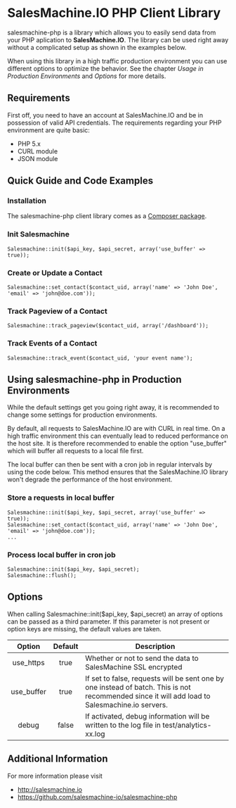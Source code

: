 SalesMachine.IO PHP Client Library
===================

salesmachine-php is a library which allows you to easily send data from your PHP aplication to **SalesMachine.IO**. The library can be used right away without a complicated setup as shown in the examples below.

When using this library in a high traffic production environment you can use different options to optimize the behavior. See the chapter *Usage in Production Environments* and *Options* for more details.

## Requirements
First off, you need to have an account at SalesMachine.IO and be in possession of valid API credentials.
The requirements regarding your PHP environment are quite basic:
* PHP 5.x
* CURL module
* JSON module

## Quick Guide and Code Examples
### Installation
The salesmachine-php client library comes as a [Composer package](https://getcomposer.org/).

### Init Salesmachine
    Salesmachine::init($api_key, $api_secret, array('use_buffer' => true));

### Create or Update a Contact
    Salesmachine::set_contact($contact_uid, array('name' => 'John Doe', 'email' => 'john@doe.com'));

### Track Pageview of a Contact
    Salesmachine::track_pageview($contact_uid, array('/dashboard'));

### Track Events of a Contact
    Salesmachine::track_event($contact_uid, 'your event name');

## Using salesmachine-php in Production Environments
While the default settings get you going right away, it is recommended to change some settings for production environments.

By default, all requests to SalesMachine.IO are with CURL in real time. On a high traffic environment this can eventually lead to reduced performance on the host site. It is therefore recommended to enable the option "use_buffer" which will buffer all requests to a local file first.

The local buffer can then be sent with a cron job in regular intervals by using the code below. This method ensures that the SalesMachine.IO library won't degrade the performance of the host environment.

### Store a requests in local buffer

    Salesmachine::init($api_key, $api_secret, array('use_buffer' => true));
    Salesmachine::set_contact($contact_uid, array('name' => 'John Doe', 'email' => 'john@doe.com'));
    ...

### Process local buffer in cron job

    Salesmachine::init($api_key, $api_secret);
    Salesmachine::flush();

## Options
When calling Salesmachine::init($api_key, $api_secret) an array of options can be passed as a third parameter.
If this parameter is not present or option keys are missing, the default values are taken.

|Option | Default | Description
|:------------:|:-------------:| ----- |
|use_https | true | Whether or not to send the data to SalesMachine SSL encrypted
|use_buffer | true | If set to false, requests will be sent one by one instead of batch. This is not recommended since it will add load to Salesmachine.io servers.
|debug | false | If activated, debug information will be written to the log file in test/analytics-xx.log

## Additional Information

For more information please visit

* http://salesmachine.io
* https://github.com/salesmachine-io/salesmachine-php


